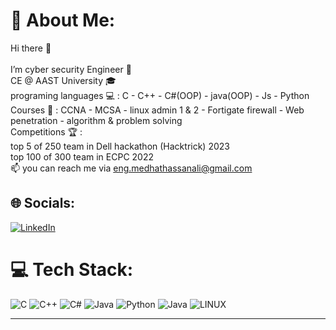 # 💫 About Me:
Hi there 👋<br><br>I’m cyber security Engineer 👾<br>CE @ AAST University 🎓<br>programing languages 💻 : C - C++ - C#(OOP) - java(OOP) - Js - Python<br>Courses 📖 : CCNA - MCSA - linux admin 1 & 2 - Fortigate firewall - Web penetration - algorithm & problem solving<br>Competitions 🏆 :<br>top 5 of 250 team in Dell hackathon (Hacktrick) 2023<br>top 100 of 300 team in ECPC 2022<br>📫 you can reach me via eng.medhathassanali@gmail.com


## 🌐 Socials:
[![LinkedIn](https://img.shields.io/badge/LinkedIn-%230077B5.svg?logo=linkedin&logoColor=white)](https://linkedin.com/in/medhat-hassan) 


# 💻 Tech Stack:
![C](https://img.shields.io/badge/c-%2300599C.svg?style=for-the-badge&logo=c&logoColor=white) ![C++](https://img.shields.io/badge/c++-%2300599C.svg?style=for-the-badge&logo=c%2B%2B&logoColor=white) ![C#](https://img.shields.io/badge/c%23-%23239120.svg?style=for-the-badge&logo=c-sharp&logoColor=white) ![Java](https://img.shields.io/badge/java-%23ED8B00.svg?style=for-the-badge&logo=java&logoColor=white) ![Python](https://img.shields.io/badge/python-3670A0?style=for-the-badge&logo=python&logoColor=ffdd54) ![Java](https://img.shields.io/badge/java-%23ED8B00.svg?style=for-the-badge&logo=java&logoColor=white) ![LINUX](https://img.shields.io/badge/Linux-FCC624?style=for-the-badge&logo=linux&logoColor=black)


---

<!-- Proudly created with GPRM ( https://gprm.itsvg.in ) -->
